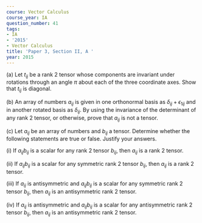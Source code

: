 ```yaml
---
course: Vector Calculus
course_year: IA
question_number: 41
tags:
- IA
- '2015'
- Vector Calculus
title: 'Paper 3, Section II, A '
year: 2015
---
```




(a) Let $t_{i j}$ be a rank 2 tensor whose components are invariant under rotations through an angle $\pi$ about each of the three coordinate axes. Show that $t_{i j}$ is diagonal.

(b) An array of numbers $a_{i j}$ is given in one orthonormal basis as $\delta_{i j}+\epsilon_{1 i j}$ and in another rotated basis as $\delta_{i j}$. By using the invariance of the determinant of any rank 2 tensor, or otherwise, prove that $a_{i j}$ is not a tensor.

(c) Let $a_{i j}$ be an array of numbers and $b_{i j}$ a tensor. Determine whether the following statements are true or false. Justify your answers.

(i) If $a_{i j} b_{i j}$ is a scalar for any rank 2 tensor $b_{i j}$, then $a_{i j}$ is a rank 2 tensor.

(ii) If $a_{i j} b_{i j}$ is a scalar for any symmetric rank 2 tensor $b_{i j}$, then $a_{i j}$ is a rank 2 tensor.

(iii) If $a_{i j}$ is antisymmetric and $a_{i j} b_{i j}$ is a scalar for any symmetric rank 2 tensor $b_{i j}$, then $a_{i j}$ is an antisymmetric rank 2 tensor.

(iv) If $a_{i j}$ is antisymmetric and $a_{i j} b_{i j}$ is a scalar for any antisymmetric rank 2 tensor $b_{i j}$, then $a_{i j}$ is an antisymmetric rank 2 tensor.